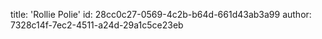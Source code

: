 title: 'Rollie Polie'
id: 28cc0c27-0569-4c2b-b64d-661d43ab3a99
author: 7328c14f-7ec2-4511-a24d-29a1c5ce23eb
